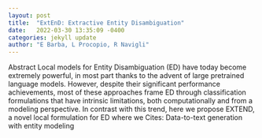 ```yaml
---
layout: post
title:  "ExtEnD: Extractive Entity Disambiguation"
date:   2022-03-30 13:35:09 -0400
categories: jekyll update
author: "E Barba, L Procopio, R Navigli"
---
```

Abstract Local models for Entity Disambiguation (ED) have today become extremely powerful, in most part thanks to the advent of large pretrained language models. However, despite their significant performance achievements, most of these approaches frame ED through classification formulations that have intrinsic limitations, both computationally and from a modeling perspective. In contrast with this trend, here we propose EXTEND, a novel local formulation for ED where we Cites: Data-to-text generation with entity modeling